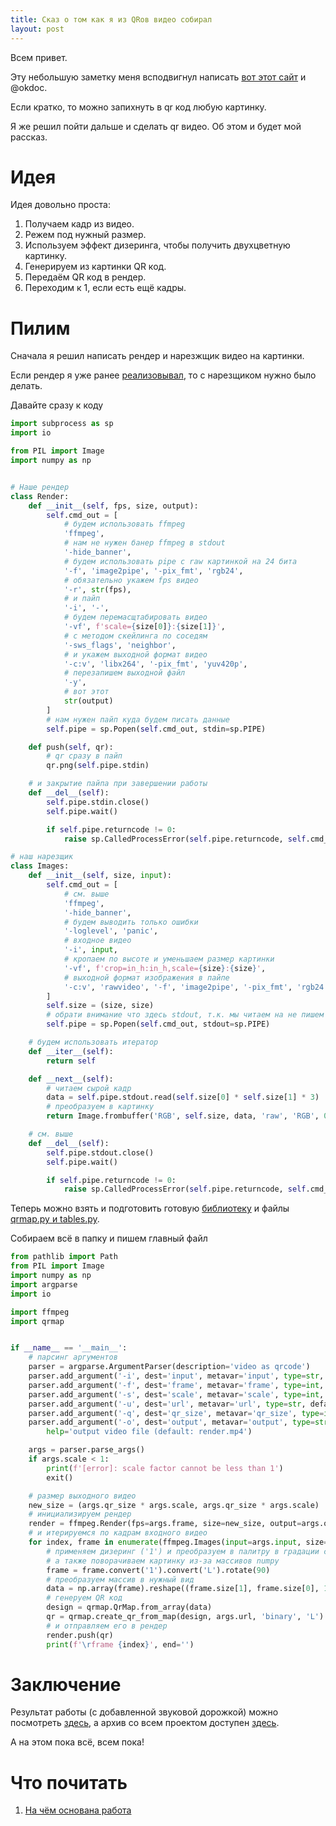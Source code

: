 ```yaml
---
title: Сказ о том как я из QRов видео собирал
layout: post
---
```


Всем привет.

Эту небольшую заметку меня всподвигнул написать [вот этот сайт][1] и @okdoc.

Если кратко, то можно запихнуть в qr код любую картинку.

Я же решил пойти дальше и сделать qr видео. Об этом и будет мой рассказ.

# Идея
Идея довольно проста:

1. Получаем кадр из видео.
2. Режем под нужный размер.
3. Используем эффект дизеринга, чтобы получить двухцветную картинку.
4. Генерируем из картинки QR код.
5. Передаём QR код в рендер.
6. Переходим к 1, если есть ещё кадры.

# Пилим
Сначала я решил написать рендер и нарезжщик видео на картинки.

Если рендер я уже ранее [реализовывал][2], то с нарезщиком нужно было делать.

Давайте сразу к коду

```python
import subprocess as sp
import io

from PIL import Image
import numpy as np


# Наше рендер
class Render:
    def __init__(self, fps, size, output):
        self.cmd_out = [
            # будем использовать ffmpeg
            'ffmpeg',
            # нам не нужен банер ffmpeg в stdout
            '-hide_banner', 
            # будем использовать pipe с raw картинкой на 24 бита
            '-f', 'image2pipe', '-pix_fmt', 'rgb24',
            # обязательно укажем fps видео
            '-r', str(fps),
            # и пайп
            '-i', '-',
            # будем перемасщтабировать видео 
            '-vf', f'scale={size[0]}:{size[1]}',
            # с методом скейлинга по соседям
            '-sws_flags', 'neighbor',
            # и укажем выходной формат видео
            '-c:v', 'libx264', '-pix_fmt', 'yuv420p',
            # перезапишем выходной файл
            '-y',
            # вот этот
            str(output)
        ]
        # нам нужен пайп куда будем писать данные
        self.pipe = sp.Popen(self.cmd_out, stdin=sp.PIPE)

    def push(self, qr):
        # qr сразу в пайп
        qr.png(self.pipe.stdin)

    # и закрытие пайпа при завершении работы
    def __del__(self):
        self.pipe.stdin.close()
        self.pipe.wait()

        if self.pipe.returncode != 0:
            raise sp.CalledProcessError(self.pipe.returncode, self.cmd_out)

# наш нарезщик
class Images:
    def __init__(self, size, input):
        self.cmd_out = [
            # см. выше
            'ffmpeg',
            '-hide_banner',
            # будем выводить только ошибки
            '-loglevel', 'panic',
            # входное видео
            '-i', input,
            # кропаем по высоте и уменьшаем размер картинки
            '-vf', f'crop=in_h:in_h,scale={size}:{size}',
            # выходной формат изображения в пайпе
            '-c:v', 'rawvideo', '-f', 'image2pipe', '-pix_fmt', 'rgb24', '-'
        ]
        self.size = (size, size)
        # обрати внимание что здесь stdout, т.к. мы читаем на не пишем
        self.pipe = sp.Popen(self.cmd_out, stdout=sp.PIPE)

    # будем использовать итератор
    def __iter__(self):
        return self

    def __next__(self):
        # читаем сырой кадр
        data = self.pipe.stdout.read(self.size[0] * self.size[1] * 3)
        # преобразуем в картинку
        return Image.frombuffer('RGB', self.size, data, 'raw', 'RGB', 0, 1)

    # см. выше
    def __del__(self):
        self.pipe.stdout.close()
        self.pipe.wait()

        if self.pipe.returncode != 0:
            raise sp.CalledProcessError(self.pipe.returncode, self.cmd_out)
```

Теперь можно взять и подготовить готовую [библиотеку][3] и файлы [qrmap.py и tables.py][4].

Собираем всё в папку и пишем главный файл
```python
from pathlib import Path
from PIL import Image
import numpy as np
import argparse
import io

import ffmpeg
import qrmap


if __name__ == '__main__':
    # парсинг аргументов
    parser = argparse.ArgumentParser(description='video as qrcode')
    parser.add_argument('-i', dest='input', metavar='input', type=str, required=True, help='input video')
    parser.add_argument('-f', dest='frame', metavar='frame', type=int, default=30, help='frames per second (default: 30)')
    parser.add_argument('-s', dest='scale', metavar='scale', type=int, default=4, help='scale factor (default: 4)')
    parser.add_argument('-u', dest='url', metavar='url', type=str, default='some text', help='qr code data')
    parser.add_argument('-q', dest='qr_size', metavar='qr_size', type=int, default=177, help='qr size')
    parser.add_argument('-o', dest='output', metavar='output', type=str, default='render.mp4',
        help='output video file (default: render.mp4')

    args = parser.parse_args()
    if args.scale < 1:
        print(f'[error]: scale factor cannot be less than 1')
        exit()

    # размер выходного видео
    new_size = (args.qr_size * args.scale, args.qr_size * args.scale)
    # инициализируем рендер
    render = ffmpeg.Render(fps=args.frame, size=new_size, output=args.output)
    # и итерируемся по кадрам входного видео
    for index, frame in enumerate(ffmpeg.Images(input=args.input, size=args.qr_size)):
        # применяем дизеринг ('1') и преобразуем в палитру в градации серого ('L'),
        # а также поворачиваем картинку из-за массивов numpy
        frame = frame.convert('1').convert('L').rotate(90)
        # преобразуем массив в нужный вид
        data = np.array(frame).reshape((frame.size[1], frame.size[0], 1))
        # генеруем QR код
        design = qrmap.QrMap.from_array(data)
        qr = qrmap.create_qr_from_map(design, args.url, 'binary', 'L')
        # и отправляем его в рендер
        render.push(qr)
        print(f'\rframe {index}', end='')
```

# Заключение
Результат работы (с добавленной звуковой дорожкой) можно посмотреть [здесь][5], а архив со всем проектом доступен [здесь][6].

А на этом пока всё, всем пока!

# Что почитать
1. [На чём основана работа][1]

[1]: <https://my-qr.art/>
[2]: <https://freecx.github.io/blog/2020/07/23/2.5d-effect>
[3]: <https://github.com/mnooner256/pyqrcode>
[4]: <https://github.com/raatmarien/my-qr.art/tree/main/qr_app>
[5]: <https://t.me/aomadhfianais/1988>
[6]: <https://drive.google.com/file/d/1NtZbUpg0ZZlH5hXNF1DPIYicrOFHeH4Y>